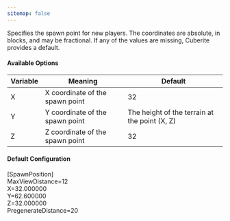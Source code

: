 ```yaml
---
sitemap: false
---
```

Specifies the spawn point for new players. The coordinates are absolute, in blocks, and may be fractional. If any of the values are missing, Cuberite provides a default.

#### Available Options

| Variable | Meaning                         | Default                                       |
|----------|---------------------------------|-----------------------------------------------|
| X        | X coordinate of the spawn point | 32                                            |
| Y        | Y coordinate of the spawn point | The height of the terrain at the point (X, Z) |
| Z        | Z coordinate of the spawn point | 32                                            |

#### Default Configuration

<div class="code-box">
[SpawnPosition]<br/>
MaxViewDistance=12<br/>
X=32.000000<br/>
Y=62.600000<br/>
Z=32.000000<br/>
PregenerateDistance=20
</div>
